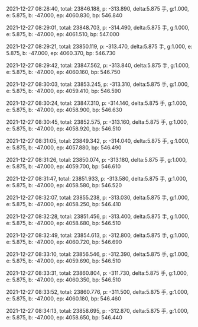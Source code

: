 2021-12-27 08:28:40, total: 23846.188, p: -313.890, delta:5.875 手, g:1.000, e: 5.875, b: -47.000, ep: 4060.830, bp: 546.840

2021-12-27 08:29:01, total: 23848.703, p: -314.490, delta:5.875 手, g:1.000, e: 5.875, b: -47.000, ep: 4061.510, bp: 547.000

2021-12-27 08:29:21, total: 23850.119, p: -313.470, delta:5.875 手, g:1.000, e: 5.875, b: -47.000, ep: 4060.370, bp: 546.730

2021-12-27 08:29:42, total: 23847.562, p: -313.840, delta:5.875 手, g:1.000, e: 5.875, b: -47.000, ep: 4060.160, bp: 546.750

2021-12-27 08:30:03, total: 23853.245, p: -313.310, delta:5.875 手, g:1.000, e: 5.875, b: -47.000, ep: 4059.410, bp: 546.590

2021-12-27 08:30:24, total: 23847.310, p: -314.140, delta:5.875 手, g:1.000, e: 5.875, b: -47.000, ep: 4058.900, bp: 546.630

2021-12-27 08:30:45, total: 23852.575, p: -313.160, delta:5.875 手, g:1.000, e: 5.875, b: -47.000, ep: 4058.920, bp: 546.510

2021-12-27 08:31:05, total: 23849.342, p: -314.040, delta:5.875 手, g:1.000, e: 5.875, b: -47.000, ep: 4057.880, bp: 546.490

2021-12-27 08:31:26, total: 23850.074, p: -313.180, delta:5.875 手, g:1.000, e: 5.875, b: -47.000, ep: 4059.700, bp: 546.610

2021-12-27 08:31:47, total: 23851.933, p: -313.580, delta:5.875 手, g:1.000, e: 5.875, b: -47.000, ep: 4058.580, bp: 546.520

2021-12-27 08:32:07, total: 23855.238, p: -313.030, delta:5.875 手, g:1.000, e: 5.875, b: -47.000, ep: 4058.250, bp: 546.410

2021-12-27 08:32:28, total: 23851.456, p: -313.400, delta:5.875 手, g:1.000, e: 5.875, b: -47.000, ep: 4058.680, bp: 546.510

2021-12-27 08:32:49, total: 23854.613, p: -312.800, delta:5.875 手, g:1.000, e: 5.875, b: -47.000, ep: 4060.720, bp: 546.690

2021-12-27 08:33:10, total: 23856.546, p: -312.390, delta:5.875 手, g:1.000, e: 5.875, b: -47.000, ep: 4059.690, bp: 546.510

2021-12-27 08:33:31, total: 23860.804, p: -311.730, delta:5.875 手, g:1.000, e: 5.875, b: -47.000, ep: 4060.350, bp: 546.510

2021-12-27 08:33:52, total: 23860.776, p: -311.500, delta:5.875 手, g:1.000, e: 5.875, b: -47.000, ep: 4060.180, bp: 546.460

2021-12-27 08:34:13, total: 23858.695, p: -312.870, delta:5.875 手, g:1.000, e: 5.875, b: -47.000, ep: 4058.650, bp: 546.440